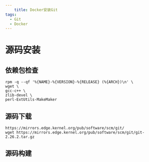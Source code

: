 ```yaml
---
    title: Docker安装Git
tags:
  - Git
  - Docker
---
```


# 源码安装
## 依赖包检查
~~~shell
rpm -q --qf '%{NAME}-%{VERSION}-%{RELEASE} (%{ARCH})\n' \
wget \
gcc-c++ \
zlib-devel \
perl-ExtUtils-MakeMaker
~~~

## 源码下载
~~~shell
https://mirrors.edge.kernel.org/pub/software/scm/git/
wget https://mirrors.edge.kernel.org/pub/software/scm/git/git-2.26.2.tar.gz
~~~

## 源码构建
~~~shell

~~~

